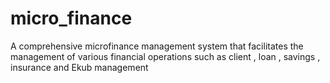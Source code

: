 # micro_finance
A comprehensive microfinance management system that facilitates the management of various financial operations such as client , loan , savings , insurance and Ekub management

